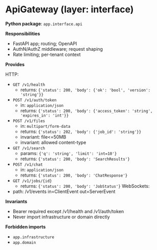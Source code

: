 # ApiGateway (layer: interface)

**Python package**: `app.interface.api`

**Responsibilities**

- FastAPI app; routing; OpenAPI
- AuthN/AuthZ middleware; request shaping
- Rate limiting; per-tenant context

**Provides**

HTTP:
- `GET /v1/health`
  - returns: `{'status': 200, 'body': {'ok': 'bool', 'version': 'string'}}`
- `POST /v1/auth/token`
  - in: `application/json`
  - returns: `{'status': 200, 'body': {'access_token': 'string', 'expires_in': 'int'}}`
- `POST /v1/files`
  - in: `multipart/form-data`
  - returns: `{'status': 202, 'body': {'job_id': 'string'}}`
  - invariant: file<=50MB
  - invariant: allowed content-type
- `GET /v1/search`
  - params: `{'q': 'string', 'limit': 'int=10'}`
  - returns: `{'status': 200, 'body': 'SearchResults'}`
- `POST /v1/chat`
  - in: `application/json`
  - returns: `{'status': 200, 'body': 'ChatResponse'}`
- `GET /v1/jobs/{id}`
  - returns: `{'status': 200, 'body': 'JobStatus'}`
WebSockets:
- path: /v1/events in=ClientEvent out=ServerEvent

**Invariants**

- Bearer required except /v1/health and /v1/auth/token
- Never import infrastructure or domain directly

**Forbidden imports**

- `app.infrastructure`
- `app.domain`

